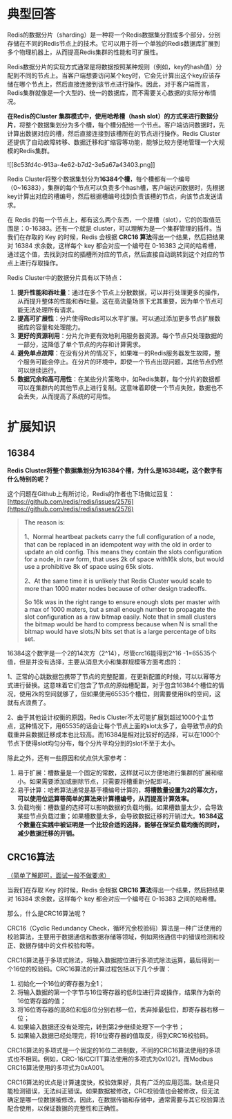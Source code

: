 # 典型回答


Redis的数据分片（sharding）是一种将一个Redis数据集分割成多个部分，分别存储在不同的Redis节点上的技术。它可以用于将一个单独的Redis数据库扩展到多个物理机器上，从而提高Redis集群的性能和可扩展性。



Redis数据分片的实现方式通常是将数据按照某种规则（例如，key的hash值）分配到不同的节点上。当客户端想要访问某个key时，它会先计算出这个key应该存储在哪个节点上，然后直接连接到该节点进行操作。因此，对于客户端而言，Redis集群就像是一个大型的、统一的数据库，而不需要关心数据的实际分布情况。



**在Redis的Cluster 集群模式中，使用哈希槽（hash slot）的方式来进行数据分片**，将整个数据集划分为多个槽，每个槽分配给一个节点。客户端访问数据时，先计算出数据对应的槽，然后直接连接到该槽所在的节点进行操作。Redis Cluster还提供了自动故障转移、数据迁移和扩缩容等功能，能够比较方便地管理一个大规模的Redis集群。



![[8c53fd4c-913a-4e62-b7d2-3e5a67a43403.png]]



Redis Cluster将整个数据集划分为**16384个槽**，每个槽都有一个编号（0~16383），集群的每个节点可以负责多个hash槽，客户端访问数据时，先根据key计算出对应的槽编号，然后根据槽编号找到负责该槽的节点，向该节点发送请求。



在 Redis 的每一个节点上，都有这么两个东西，一个是槽（slot），它的的取值范围是：0-16383。还有一个就是 cluster，可以理解为是一个集群管理的插件。当我们在存取的 Key 的时候，Redis 会根据 **CRC16 算法**得出一个结果，然后把结果对 16384 求余数，这样每个 key 都会对应一个编号在 0-16383 之间的哈希槽，通过这个值，去找到对应的插槽所对应的节点，然后直接自动跳转到这个对应的节点上进行存取操作。



Redis Cluster中的数据分片具有以下特点：

1. **提升性能和吞吐量**：通过在多个节点上分散数据，可以并行处理更多的操作，从而提升整体的性能和吞吐量。这在高流量场景下尤其重要，因为单个节点可能无法处理所有请求。
2. **提高可扩展性**：分片使得Redis可以水平扩展。可以通过添加更多节点扩展数据库的容量和处理能力。
3. **更好的资源利用**：分片允许更有效地利用服务器资源。每个节点只处理数据的一部分，这降低了单个节点的内存和计算需求。
4. **避免单点故障**：在没有分片的情况下，如果唯一的Redis服务器发生故障，整个服务可能会停止。在分片的环境中，即使一个节点出现问题，其他节点仍然可以继续运行。
5. **数据冗余和高可用性**：在某些分片策略中，如Redis集群，每个分片的数据都可以在集群内的其他节点上进行复制。这意味着即使一个节点失败，数据也不会丢失，从而提高了系统的可用性。



# 扩展知识


## 16384


**Redis Cluster将整个数据集划分为16384个槽，为什么是16384呢，这个数字有什么特别的呢？**



这个问题在Github上有所讨论，Redis的作者也下场做过回复：[https://github.com/redis/redis/issues/2576](https://github.com/redis/redis/issues/2576)



> <font style="color:rgb(31, 35, 40);">The reason is:</font>
>
> <font style="color:rgb(31, 35, 40);"></font>
>
> <font style="color:rgb(31, 35, 40);">1、Normal heartbeat packets carry the full configuration of a node, that can be replaced in an idempotent way with the old in order to update an old config. This means they contain the slots configuration for a node, in raw form, that uses 2k of space with16k slots, but would use a prohibitive 8k of space using 65k slots.</font>
>
> <font style="color:rgb(31, 35, 40);"></font>
>
> <font style="color:rgb(31, 35, 40);">2、At the same time it is unlikely that Redis Cluster would scale to more than 1000 mater nodes because of other design tradeoffs.</font>
>
> <font style="color:rgb(31, 35, 40);"></font>
>
> <font style="color:rgb(31, 35, 40);">So 16k was in the right range to ensure enough slots per master with a max of 1000 maters, but a small enough number to propagate the slot configuration as a raw bitmap easily. Note that in small clusters the bitmap would be hard to compress because when N is small the bitmap would have slots/N bits set that is a large percentage of bits set.</font>
>



16384这个数字是一个2的14次方（2^14），尽管<font style="color:rgb(31, 35, 40);">crc16能得到2^16 -1=65535个值，但是并没有选择，</font>主要从消息大小和集群规模等方面考虑的：



1、正常的心跳数据包携带了节点的完整配置，在更新配置的时候，可以以幂等方式进行替换。这意味着它们包含了节点的原始槽配置，对于包含16384个槽位的情况，使用2k的空间就够了，但如果使用<font style="color:rgb(31, 35, 40);">65535</font>个槽位，则需要使用8k的空间，这就有点浪费了。



2、由于其他设计权衡的原因，Redis Cluster不太可能扩展到超过1000个主节点，这种情况下，用65535的话会让每个节点上面的slot太多了，会导致节点的负载重并且数据迁移成本也比较高。而16384是相对比较好的选择，可以在1000个节点下使得slot均匀分布，每个分片平均分到的slot不至于太小。



除此之外，还有一些原因和优点供大家参考：



1. 易于扩展：槽数量是一个固定的常数，这样就可以方便地进行集群的扩展和缩小。如果需要添加或删除节点，只需要将槽重新分配即可。
2. 易于计算：哈希算法通常是基于槽编号计算的，**将槽数量设置为2的幂次方，可以使用位运算等简单的算法来计算槽编号，从而提高计算效率。**
3. 负载均衡：槽数量的选择可以影响数据的负载均衡。如果槽数量太少，会导致某些节点负载过重；如果槽数量太多，会导致数据迁移的开销过大。**16384这个数量在实践中被证明是一个比较合适的选择，能够在保证负载均衡的同时，减少数据迁移的开销。**







## CRC16算法
<u>（简单了解即可，面试一般不做要求）</u>



当我们在存取 Key 的时候，Redis 会根据 **CRC16 算法**得出一个结果，然后把结果对 16384 求余数，这样每个 key 都会对应一个编号在 0-16383 之间的哈希槽。



那么，什么是CRC16算法呢？



CRC16（Cyclic Redundancy Check，循环冗余校验码）算法是一种广泛使用的校验算法，主要用于数据通信和数据存储等领域，例如网络通信中的错误检测和校正、数据存储中的文件校验和等。



CRC16算法基于多项式除法，将输入数据按位进行多项式除法运算，最后得到一个16位的校验码。CRC16算法的计算过程包括以下几个步骤：



1. 初始化一个16位的寄存器为全1；
2. 将输入数据的第一个字节与16位寄存器的低8位进行异或操作，结果作为新的16位寄存器的值；
3. 将16位寄存器的高8位和低8位分别右移一位，丢弃掉最低位，即寄存器右移一位；
4. 如果输入数据还没有处理完，转到第2步继续处理下一个字节；
5. 如果输入数据已经处理完，将16位寄存器的值取反，得到CRC16校验码。



CRC16算法的多项式是一个固定的16位二进制数，不同的CRC16算法使用的多项式也不相同。例如，CRC-16/CCITT算法使用的多项式为0x1021，而Modbus CRC16算法使用的多项式为0xA001。



CRC16算法的优点是计算速度快，校验效果好，具有广泛的应用范围。缺点是只能检测错误，无法纠正错误。如果数据被修改，CRC校验值也会被修改，但无法确定是哪一位数据被修改。因此，在数据传输和存储中，通常需要与其它校验算法配合使用，以保证数据的完整性和正确性。







